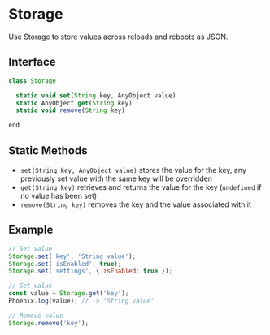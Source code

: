 # Storage

Use Storage to store values across reloads and reboots as JSON.

## Interface

```javascript
class Storage

  static void set(String key, AnyObject value)
  static AnyObject get(String key)
  static void remove(String key)

end
```

## Static Methods

- `set(String key, AnyObject value)` stores the value for the key, any previously set value with the same key will be overridden
- `get(String key)` retrieves and returns the value for the key (`undefined` if no value has been set)
- `remove(String key)` removes the key and the value associated with it

## Example

```javascript
// Set value
Storage.set('key', 'String value');
Storage.set('isEnabled', true);
Storage.set('settings', { isEnabled: true });

// Get value
const value = Storage.get('key');
Phoenix.log(value); // -> 'String value'

// Remove value
Storage.remove('key');
```
